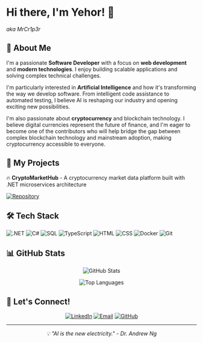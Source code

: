 # Hi there, I'm Yehor! 👋
*aka MrCr1p3r*

## 🚀 About Me

I'm a passionate **Software Developer** with a focus on **web development** and **modern technologies**. I enjoy building scalable applications and solving complex technical challenges.

I'm particularly interested in **Artificial Intelligence** and how it's transforming the way we develop software. From intelligent code assistance to automated testing, I believe AI is reshaping our industry and opening exciting new possibilities.

I'm also passionate about **cryptocurrency** and blockchain technology. I believe digital currencies represent the future of finance, and I'm eager to become one of the contributors who will help bridge the gap between complex blockchain technology and mainstream adoption, making cryptocurrency accessible to everyone.

## 💼 My Projects

🔥 **CryptoMarketHub** - A cryptocurrency market data platform built with .NET microservices architecture

[![Repository](https://img.shields.io/badge/View_Repository-181717?style=for-the-badge&logo=github&logoColor=white)](https://github.com/MrCr1p3r/crypto-market-hub)

## 🛠️ Tech Stack

![.NET](https://img.shields.io/badge/.NET-512BD4?style=flat&logo=.net&logoColor=white)
![C#](https://img.shields.io/badge/C%23-239120?style=flat&logo=c-sharp&logoColor=white)
![SQL](https://img.shields.io/badge/SQL-4479A1?style)
![TypeScript](https://img.shields.io/badge/TypeScript-007ACC?style=flat&logo=typescript&logoColor=white)
![HTML](https://img.shields.io/badge/HTML-E34F26?style=flat&logo=html5&logoColor=white)
![CSS](https://img.shields.io/badge/CSS-1572B6?style=flat&logo=css3&logoColor=white)
![Docker](https://img.shields.io/badge/Docker-2496ED?style=flat&logo=docker&logoColor=white)
![Git](https://img.shields.io/badge/Git-F05032?style=flat&logo=git&logoColor=white)

## 📊 GitHub Stats

<div align="center">

![GitHub Stats](https://github-readme-stats.vercel.app/api?username=MrCr1p3r&show_icons=true&theme=dark&hide_border=true&bg_color=0D1117&title_color=F85D7F&icon_color=F85D7F&text_color=FFFFFF)

![Top Languages](https://github-readme-stats.vercel.app/api/top-langs/?username=MrCr1p3r&layout=compact&theme=dark&hide_border=true&bg_color=0D1117&title_color=F85D7F&text_color=FFFFFF)

</div>

## 🤝 Let's Connect!

<div align="center">

[![LinkedIn](https://img.shields.io/badge/LinkedIn-0077B5?style=for-the-badge&logo=linkedin&logoColor=white)](https://linkedin.com/in/yehor-tonkyi-0b97b6265/)
[![Email](https://img.shields.io/badge/Email-D14836?style=for-the-badge&logo=gmail&logoColor=white)](mailto:yehor.tonkyi@gmail.com)
[![GitHub](https://img.shields.io/badge/GitHub-181717?style=for-the-badge&logo=github&logoColor=white)](https://github.com/MrCr1p3r)

</div>

---

<div align="center">
<i>💡 "AI is the new electricity." - Dr. Andrew Ng</i>
</div>
